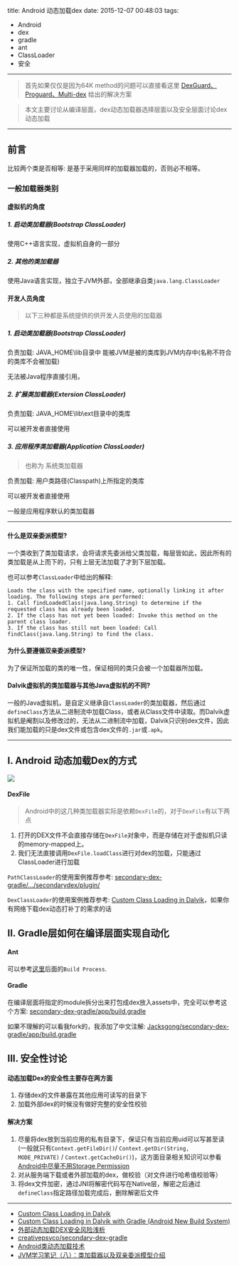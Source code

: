 title: Android 动态加载dex
date: 2015-12-07 00:48:03
tags:
- Android
- dex
- gradle
- ant
- ClassLoader
- 安全

---

> 首先如果仅仅是因为64K method的问题可以直接看这里 [DexGuard、Proguard、Multi-dex](http://blog.dreamtobe.cn/2015/11/04/guard_multi_dex/) 给出的解决方案

> 本文主要讨论从编译层面，dex动态加载器选择层面以及安全层面讨论dex动态加载

<!-- more -->

---

## 前言

比较两个类是否相等: 是基于采用同样的加载器加载的，否则必不相等。

### 一般加载器类别

#### 虚拟机的角度

##### 1. 启动类加载器(Bootstrap ClassLoader)

使用C++语言实现，虚拟机自身的一部分

##### 2. 其他的类加载器

使用Java语言实现，独立于JVM外部，全部继承自类`java.lang.ClassLoader`

#### 开发人员角度

> 以下三种都是系统提供的供开发人员使用的加载器

##### 1. 启动类加载器(Bootstrap ClassLoader)

负责加载: JAVA_HOME\lib目录中 能被JVM是被的类库到JVM内存中(名称不符合的类库不会被加载)

无法被Java程序直接引用。

##### 2. 扩展类加载器(Extersion ClassLoader)

负责加载: JAVA_HOME\lib\ext目录中的类库

可以被开发者直接使用

##### 3. 应用程序类加载器(Application ClassLoader)

> 也称为 系统类加载器

负责加载: 用户类路径(Classpath)上所指定的类库

可以被开发者直接使用

一般是应用程序默认的类加载器

---

#### 什么是双亲委派模型?

一个类收到了类加载请求，会将请求先委派给父类加载，每层皆如此，因此所有的类加载是从上而下的，只有上层无法加载了才到下层加载。

也可以参考`ClassLoader`中给出的解释:

```
Loads the class with the specified name, optionally linking it after loading. The following steps are performed:
1. Call findLoadedClass(java.lang.String) to determine if the requested class has already been loaded.
2. If the class has not yet been loaded: Invoke this method on the parent class loader.
3. If the class has still not been loaded: Call findClass(java.lang.String) to find the class.
```

#### 为什么要遵循双亲委派模型?

为了保证所加载的类的唯一性，保证相同的类只会被一个加载器所加载。

#### Dalvik虚拟机的类加载器与其他Java虚拟机的不同?

一般的Java虚拟机，是自定义继承自`ClassLoader`的类加载器，然后通过`defineClass`方法从二进制流中加载Class，或者从Class文件中读取。而Dalvik虚拟机是阉割以及修改过的，无法从二进制流中加载，Dalvik只识别dex文件，因此我们能加载的只是dex文件或包含dex文件的`.jar`或`.apk`。

---


## I. Android 动态加载Dex的方式

![](/img/android_dynamic_dex.png)

#### DexFile

> Android中的这几种类加载器实际是依赖`DexFile`的，对于`DexFile`有以下两点

1. 打开的DEX文件不会直接存储在`DexFile`对象中，而是存储在对于虚拟机只读的memory-mapped上。
2. 我们无法直接调用`DexFile.loadClass`进行对dex的加载，只能通过ClassLoader进行加载

`PathClassLoader`的使用案例推荐参考: [secondary-dex-gradle/.../secondarydex/plugin/](https://github.com/creativepsyco/secondary-dex-gradle/tree/master/app/src/main/java/com/github/creativepsyco/secondarydex/plugin)

`DexClassLoader`的使用案例推荐参考: [Custom Class Loading in Dalvik](http://android-developers.blogspot.hk/2011/07/custom-class-loading-in-dalvik.html)，如果你有网络下载dex动态打补丁的需求的话

## II. Gradle层如何在编译层面实现自动化

#### Ant

可以参考[这里](http://android-developers.blogspot.hk/2011/07/custom-class-loading-in-dalvik.html)后面的`Build Process`.

#### Gradle

在编译层面将指定的module拆分出来打包成dex放入assets中，完全可以参考这个方案:
[secondary-dex-gradle/app/build.gradle](https://github.com/creativepsyco/secondary-dex-gradle/blob/master/app/build.gradle)

如果不理解的可以看我fork的，我添加了中文注解: [Jacksgong/secondary-dex-gradle/app/build.gradle](https://github.com/Jacksgong/secondary-dex-gradle/blob/master/app/build.gradle)

## III. 安全性讨论

#### 动态加载Dex的安全性主要存在两方面

1. 存储dex的文件暴露在其他应用可读写的目录下
2. 加载外部dex的时候没有做好完整的安全性校验


#### 解决方案

1. 尽量将dex放到当前应用的私有目录下，保证只有当前应用uid可以写甚至读(一般就只有`Context.getFileDir()`/ `Context.getDir(String, MODE_PRIVATE)` / `Context.getCacheDir()`)，这方面目录相关知识可以参看[Android中尽量不用Storage Permission](http://blog.dreamtobe.cn/2015/11/30/android_storage_permission/)
2. 对从服务端下载或者外部加载的dex，做校验（对文件进行哈希值校验等）
3. 将dex文件加密，通过JNI将解密代码写在Native层，解密之后通过`defineClass`指定路径加载完成后，删除解密后文件


---

- [Custom Class Loading in Dalvik](http://android-developers.blogspot.hk/2011/07/custom-class-loading-in-dalvik.html)
- [Custom Class Loading in Dalvik with Gradle (Android New Build System)](http://stackoverflow.com/questions/18174022/custom-class-loading-in-dalvik-with-gradle-android-new-build-system)
- [外部动态加载DEX安全风险浅析](http://jaq.alibaba.com/blog.htm?id=63)
- [creativepsyco/secondary-dex-gradle](https://github.com/creativepsyco/secondary-dex-gradle)
- [Android类动态加载技术](http://www.blogjava.net/zh-weir/archive/2011/10/29/362294.html)
- [JVM学习笔记（八）：类加载器以及双亲委派模型介绍](http://chenzhou123520.iteye.com/blog/1601319)

